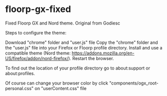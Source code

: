 # floorp-gx-fixed
 Fixed Floorp GX and Nord theme. Original from Godiesc

 Steps to configure the theme:

   Download "chrome" folder and "user.js" file
   Copy the "chrome" folder and the "user.js" file into your Firefox or Floorp profile directory.
   Install and use a compatible theme (Nord theme: https://addons.mozilla.org/en-US/firefox/addon/nord-firefox/).
   Restart the browser.

   To find out the location of your profile directory go to about:support or about:profiles.
 
 Of course can change your browser color by click "components/ogx_root-personal.css" on "userContent.css" file
